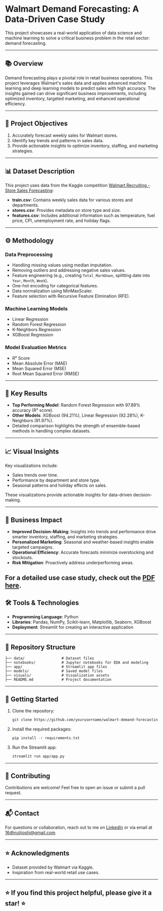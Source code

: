 # Walmart Demand Forecasting: A Data-Driven Case Study

This project showcases a real-world application of data science and machine learning to solve a critical business problem in the retail sector: demand forecasting.

---

## 📚 **Overview**
Demand forecasting plays a pivotal role in retail business operations. This project leverages Walmart's sales data and applies advanced machine learning and deep learning models to predict sales with high accuracy. The insights gained can drive significant business improvements, including optimized inventory, targeted marketing, and enhanced operational efficiency.

---

## 🎯 **Project Objectives**
1. Accurately forecast weekly sales for Walmart stores.
2. Identify key trends and patterns in sales data.
3. Provide actionable insights to optimize inventory, staffing, and marketing strategies.

---

## 📊 **Dataset Description**
This project uses data from the Kaggle competition [Walmart Recruiting - Store Sales Forecasting](https://www.kaggle.com/c/walmart-recruiting-store-sales-forecasting):

- **train.csv**: Contains weekly sales data for various stores and departments.
- **stores.csv**: Provides metadata on store type and size.
- **features.csv**: Includes additional information such as temperature, fuel price, CPI, unemployment rate, and holiday flags.

---

## ⚙️ **Methodology**
### **Data Preprocessing**
- Handling missing values using median imputation.
- Removing outliers and addressing negative sales values.
- Feature engineering (e.g., creating `Total_MarkDown`, splitting date into `Year`, `Month`, `Week`).
- One-hot encoding for categorical features.
- Data normalization using MinMaxScaler.
- Feature selection with Recursive Feature Elimination (RFE).

### **Machine Learning Models**
- Linear Regression
- Random Forest Regression
- K-Neighbors Regression
- XGBoost Regression

### **Model Evaluation Metrics**
- R² Score
- Mean Absolute Error (MAE)
- Mean Squared Error (MSE)
- Root Mean Squared Error (RMSE)

---

## 🚀 **Key Results**
- **Top Performing Model**: Random Forest Regression with 97.89% accuracy (R² score).
- **Other Models**: XGBoost (94.21%), Linear Regression (92.28%), K-Neighbors (91.97%).
- Detailed comparison highlights the strength of ensemble-based methods in handling complex datasets.

---

## 📈 **Visual Insights**
Key visualizations include:
- Sales trends over time.
- Performance by department and store type.
- Seasonal patterns and holiday effects on sales.

These visualizations provide actionable insights for data-driven decision-making.

---

## 💼 **Business Impact**
- **Improved Decision-Making**: Insights into trends and performance drive smarter inventory, staffing, and marketing strategies.
- **Personalized Marketing**: Seasonal and weather-based insights enable targeted campaigns.
- **Operational Efficiency**: Accurate forecasts minimize overstocking and stockouts.
- **Risk Mitigation**: Proactively address underperforming areas.

For a detailed use case study, check out the [PDF here]([URL_TO_YOUR_PDF](https://drive.google.com/file/d/1gZqMu5MI-mnCyaQ8WtRwnhb3kLris5s7/view?usp=sharing)).
---

## 🛠️ **Tools & Technologies**
- **Programming Language**: Python
- **Libraries**: Pandas, NumPy, Scikit-learn, Matplotlib, Seaborn, XGBoost
- **Deployment**: Streamlit for creating an interactive application

---

## 📂 **Repository Structure**
```
├── data/                 # Dataset files
├── notebooks/            # Jupyter notebooks for EDA and modeling
├── app/                  # Streamlit app files
├── models/               # Saved model files
├── visuals/              # Visualization assets
├── README.md             # Project documentation
```

---

## 🌟 **Getting Started**
1. Clone the repository:
   ```bash
   git clone https://github.com/yourusername/walmart-demand-forecasting.git
   ```
2. Install the required packages:
   ```bash
   pip install -r requirements.txt
   ```
3. Run the Streamlit app:
   ```bash
   streamlit run app/app.py
   ```

---

## 🤝 **Contributing**
Contributions are welcome! Feel free to open an issue or submit a pull request.

---

## 📬 **Contact**
For questions or collaboration, reach out to me on [LinkedIn](https://www.linkedin.com/in/dhrutijoshi16/) or via email at 16dhrutijoshi@gmail.com.

---

## ⭐ **Acknowledgments**
- Dataset provided by Walmart via Kaggle.
- Inspiration from real-world retail use cases.

---

## ⭐ **If you find this project helpful, please give it a star!** ⭐

